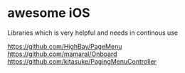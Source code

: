 # awesome iOS
Libraries which is very helpful and needs in continous use

https://github.com/HighBay/PageMenu
https://github.com/mamaral/Onboard
https://github.com/kitasuke/PagingMenuController
